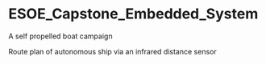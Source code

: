 # ESOE_Capstone_Embedded_System
 A self propelled boat campaign

 Route plan of autonomous ship via an infrared distance sensor

